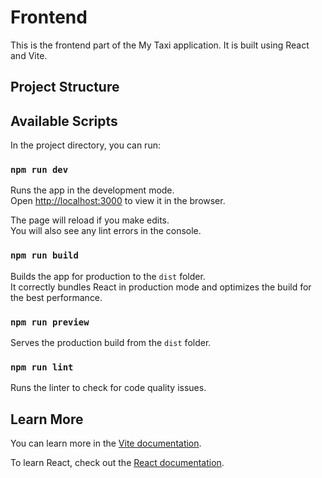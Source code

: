 # Frontend

This is the frontend part of the My Taxi application. It is built using React and Vite.

## Project Structure

## Available Scripts

In the project directory, you can run:

### `npm run dev`

Runs the app in the development mode.\
Open [http://localhost:3000](http://localhost:3000) to view it in the browser.

The page will reload if you make edits.\
You will also see any lint errors in the console.

### `npm run build`

Builds the app for production to the `dist` folder.\
It correctly bundles React in production mode and optimizes the build for the best performance.

### `npm run preview`

Serves the production build from the `dist` folder.

### `npm run lint`

Runs the linter to check for code quality issues.

## Learn More

You can learn more in the [Vite documentation](https://vitejs.dev/guide/).

To learn React, check out the [React documentation](https://reactjs.org/).